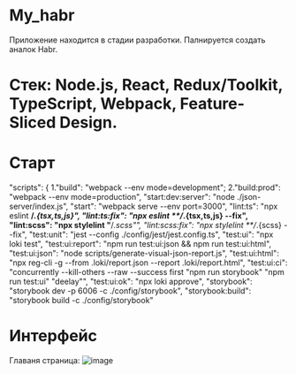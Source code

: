 # My_habr
 Приложение находится в стадии разработки. Палнируется создать аналок Habr.
# Cтек: Node.js, React, Redux/Toolkit, TypeScript, Webpack, Feature-Sliced Design.
# Старт
  "scripts": {
    1."build": "webpack --env mode=development";
    2."build:prod": "webpack --env mode=production",
    "start:dev:server": "node ./json-server/index.js",
    "start": "webpack serve --env port=3000",
    "lint:ts": "npx eslint **/*.{tsx,ts,js}",
    "lint:ts:fix": "npx eslint **/*.{tsx,ts,js} --fix",
    "lint:scss": "npx stylelint  \"**/*.scss\"",
    "lint:scss:fix": "npx stylelint  **/*.{scss} --fix",
    "test:unit": "jest --config ./config/jest/jest.config.ts",
    "test:ui": "npx loki test",
    "test:ui:report": "npm run test:ui:json && npm run test:ui:html",
    "test:ui:json": "node scripts/generate-visual-json-report.js",
    "test:ui:html": "npx reg-cli -g --from .loki/report.json --report .loki/report.html",
    "test:ui:ci": "concurrently --kill-others --raw --success first \"npm run storybook\" \"npm run test:ui\" \"deelay\"",
    "test:ui:ok": "npx loki approve",
    "storybook": "storybook dev -p 6006 -c ./config/storybook",
    "storybook:build": "storybook build -c ./config/storybook"
# Интерфейс
Главаня страница: ![image](https://github.com/DanyaIT/My_habr/assets/105100908/25ed04e3-19f3-4ba3-8f2b-573e31651b55)


 
